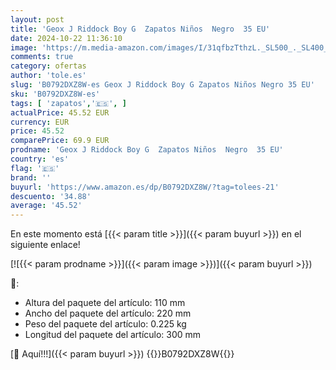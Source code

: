 ```yaml
---
layout: post
title: 'Geox J Riddock Boy G  Zapatos Niños  Negro  35 EU'
date: 2024-10-22 11:36:10
image: 'https://m.media-amazon.com/images/I/31qfbzTthzL._SL500_._SL400_.jpg'
comments: true
category: ofertas
author: 'tole.es'
slug: 'B0792DXZ8W-es Geox J Riddock Boy G Zapatos Niños Negro 35 EU'
sku: 'B0792DXZ8W-es'
tags: [ 'zapatos','🇪🇸', ]
actualPrice: 45.52 EUR
currency: EUR
price: 45.52
comparePrice: 69.9 EUR
prodname: 'Geox J Riddock Boy G  Zapatos Niños  Negro  35 EU'
country: 'es'
flag: '🇪🇸'
brand: ''
buyurl: 'https://www.amazon.es/dp/B0792DXZ8W/?tag=tolees-21'
descuento: '34.88'
average: '45.52'
---
```


En este momento está [{{< param title >}}]({{< param buyurl >}}) en el siguiente enlace!

[![{{< param prodname >}}]({{< param image >}})]({{< param buyurl >}})

🔎:

- Altura del paquete del artículo: 110 mm
- Ancho del paquete del artículo: 220 mm
- Peso del paquete del artículo: 0.225 kg
- Longitud del paquete del artículo: 300 mm

[🛒 Aquí!!!]({{< param buyurl >}})
{{<world>}}B0792DXZ8W{{</world>}}
